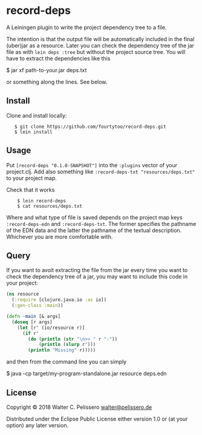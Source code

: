 # record-deps

A Leiningen plugin to write the project dependency tree to a file.

The intention is that the output file will be automatically included
in the final (uber)jar as a resource.  Later you can check the
dependency tree of the jar file as with `lein deps :tree` but without
the project source tree.  You will have to extract the dependencies
like this

   $ jar xf path-to-your.jar deps.txt

or something along the lines.  See below.


## Install

Clone and install locally:

```console
   $ git clone https://github.com/fourtytoo/record-deps.git
   $ lein install
```

## Usage

Put `[record-deps "0.1.0-SNAPSHOT"]` into the `:plugins` vector of
your project.clj.  Add also something like `:record-deps-txt
"resources/deps.txt"` to your project map.

Check that it works

```console
    $ lein record-deps
    $ cat resources/deps.txt
```

Where and what type of file is saved depends on the project map keys
`:record-deps-edn` and `:record-deps-txt`.  The former specifies the
pathname of the EDN data and the latter the pathname of the textual
description.  Whichever you are more comfortable with.


## Query

If you want to avoit extracting the file from the jar every time you
want to check the dependency tree of a jar, you may want to include
this code in your project:

```clojure
(ns resource
  (:require [clojure.java.io :as io])
  (:gen-class :main))

(defn -main [& args]
  (doseq [r args]
    (let [r' (io/resource r)]
      (if r'
        (do (println (str "\n>> " r ":"))
            (println (slurp r')))
        (println "Missing" r)))))
```

and then from the command line you can simply

   $ java -cp target/my-program-standalone.jar resource deps.edn

## License

Copyright © 2018 Walter C. Pelissero <walter@pelissero.de>

Distributed under the Eclipse Public License either version 1.0 or (at
your option) any later version.
